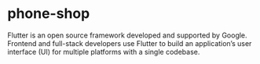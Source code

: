 # phone-shop
Flutter is an open source framework developed and supported by Google. Frontend and full-stack developers use Flutter to build an application’s user interface (UI) for multiple platforms with a single codebase.
